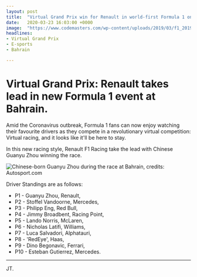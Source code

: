 ```yaml
---
layout: post
title:  "Virtual Grand Prix win for Renault in world-first Formula 1 online event"
date:   2020-03-23 16:03:00 +0000
image:  "https://www.codemasters.com/wp-content/uploads/2019/03/f1_2019_monza_001.jpg"
headlines:  
- Virtual Grand Prix
- E-sports
- Bahrain

---
```


# Virtual Grand Prix: Renault takes lead in new Formula 1 event at Bahrain.

Amid the Coronavirus outbreak, Formula 1 fans can now enjoy watching their favourite drivers as they compete in a revolutionary virtual competition: Virtual racing, and it looks like it'll be here to stay.

In this new racing style, Renault F1 Racing take the lead with Chinese Guanyu Zhou winning the race.

![Chinese-born Guanyu Zhou during the race at Bahrain, credits: Autosport.com](https://d2d0b2rxqzh1q5.cloudfront.net/sv/2.183/dir/735/image/735cda23fd9b60e336876efc0729fb6a.jpg)

Driver Standings are as follows:

 - P1 - Guanyu Zhou, Renault,
 - P2  - Stoffel Vandoorne, Mercedes,
 - P3 - Philipp Eng, Red Bull,
 - P4 - Jimmy Broadbent, Racing Point,
 - P5 - Lando Norris, McLaren,
 - P6 - Nicholas Latifi, Williams,
 - P7 - Luca Salvadori, Alphatauri,
 - P8 - 'RedEye', Haas,
 - P9 - Dino Begonavic, Ferrari,
 - P10 - Esteban Gutierrez, Mercedes.
 
 ---
 
 JT.

